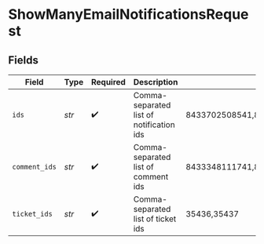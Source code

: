 # ShowManyEmailNotificationsRequest


## Fields

| Field                                     | Type                                      | Required                                  | Description                               | Example                                   |
| ----------------------------------------- | ----------------------------------------- | ----------------------------------------- | ----------------------------------------- | ----------------------------------------- |
| `ids`                                     | *str*                                     | :heavy_check_mark:                        | Comma-separated list of notification ids  | 8433702508541,8433348111869               |
| `comment_ids`                             | *str*                                     | :heavy_check_mark:                        | Comma-separated list of comment ids       | 8433348111741,8433544226045,8433702508413 |
| `ticket_ids`                              | *str*                                     | :heavy_check_mark:                        | Comma-separated list of ticket ids        | 35436,35437                               |